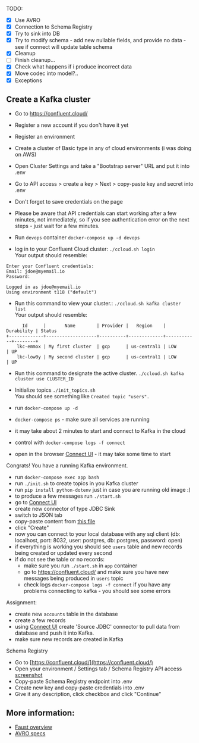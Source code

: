 TODO:
- [x] Use AVRO
- [x] Connection to Schema Registry
- [x] Try to sink into DB
- [x] Try to modify schema - add new nullable fields, and provide no data - see if connect will update table schema
- [x] Cleanup
- [ ] Finish cleanup...
- [x] Check what happens if i produce incorrect data
- [x] Move codec into model?..
- [x] Exceptions

## Create a Kafka cluster
- Go to https://confluent.cloud/
- Register a new account if you don't have it yet
- Register an environment
- Create a cluster of Basic type in any of cloud environments (i was doing on AWS)
- Open Cluster Settings and take a "Bootstrap server" URL and put it into .env
- Go to API access > create a key > Next > copy-paste key and secret into .env 
- Don't forget to save credentials on the page
- Please be aware that API credentials can start working after a few minutes, not immediately, so if you see authentication error on the next steps - just wait for a few minutes.

- Run `devops` container
`docker-compose up -d devops`
- log in to your Confluent Cloud cluster: `./ccloud.sh login`  
Your output should resemble:
```
Enter your Confluent credentials:
Email: jdoe@myemail.io
Password:

Logged in as jdoe@myemail.io
Using environment t118 ("default")
```
- Run this command to view your cluster.: `./ccloud.sh kafka cluster list`  
Your output should resemble:
```
      Id      |       Name        | Provider |   Region    | Durability | Status
+-------------+-------------------+----------+-------------+------------+--------+
    lkc-emmox | My first cluster  | gcp      | us-central1 | LOW        | UP
    lkc-low0y | My second cluster | gcp      | us-central1 | LOW        | UP
```
- Run this command to designate the active cluster.
`./ccloud.sh kafka cluster use CLUSTER_ID`  

- Initialize topics `./init_topics.sh`   
You should see something like `Created topic "users".`


- run `docker-compose up -d`  
- `docker-compose ps` - make sure all services are running
- it may take about 2 minutes to start and connect to Kafka in the cloud  
- control with `docker-compose logs -f connect`
- open in the browser [Connect UI](http://localhost:8007) - it may take some time to start

Congrats! You have a running Kafka environment. 

- run `docker-compose exec app bash`
- run `./init.sh` to create topics in you Kafka cluster
- run `pip install python-dotenv` just in case you are running old image :)
- to produce a few messages run `./start.sh`
- go to [Connect UI](http://localhost:8007)
- create new connector of type JDBC Sink
- switch to JSON tab
- copy-paste content from [this file](./connector_PGS_config.json)
- click "Create"
- now you can connect to your local database with any sql client (db: localhost, port: 8032, user: postgres, db: postgres, password: open)
- if everything is working you should see `users` table and new records being created or updated every second
- if do not see the table or no records:
    - make sure you run `./start.sh` in `app` container
    - go to https://confluent.cloud/ and make sure you have new messages being produced in `users` topic
    - check logs `docker-compose logs -f connect` if you have any problems connecting to kafka - you should see some errors 

Assignment:
- create new `accounts` table in the database
- create a few records
- using [Connect UI](http://localhost:8007) create 'Source JDBC' connector to pull data from database and push it into Kafka.
- make sure new records are created in Kafka


Schema Registry
- Go to [https://confluent.cloud/](https://confluent.cloud/)
- Open your environment / Settings tab / Schema Registry API access [screenshot](http://joxi.ru/DmB4Dv7i4dVRjA)
- Copy-paste Schema Registry endpoint into .env
- Create new key and copy-paste credentials into .env
- Give it any description, click checkbox and click "Continue"


## More information:
- [Faust overview](https://www.youtube.com/watch?v=Ik1PBbCWcTc)
- [AVRO specs](http://avro.apache.org/docs/current/spec.html)
